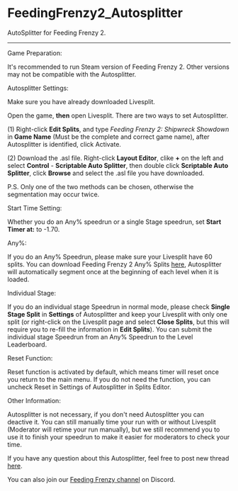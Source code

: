 # FeedingFrenzy2_Autosplitter
AutoSplitter for Feeding Frenzy 2.

---

Game Preparation: 

It's recommended to run Steam version of Feeding Frenzy 2. Other versions may not be compatible with the Autosplitter.

Autosplitter Settings:
 
Make sure you have already downloaded Livesplit.

Open the game, **then** open Livesplit. There are two ways to set Autosplitter.

(1) Right-click **Edit Splits**, and type *Feeding Frenzy 2: Shipwreck Showdown* in **Game Name** (Must be the complete and correct game name),  after Autosplitter is identified, click Activate.

(2) Download the .asl file. Right-click **Layout Editor**, clike **+** on the left and select **Control** - **Scriptable Auto Splitter**, then double click **Scriptable Auto Splitter**, click **Browse** and select the .asl file you have downloaded.

P.S. Only one of the two methods can be chosen, otherwise the segmentation may occur twice.

Start Time Setting:

Whether you do an Any% speedrun or a single Stage speedrun, set **Start Timer at:** to -1.70.

Any%:

If you do an Any% Speedrun, please make sure your Livesplit have 60 splits. You can download Feeding Frenzy 2 Any% Splits [here](https://www.speedrun.com/feeding_frenzy_2_shipwreck_showdown/resources), Autosplitter will automatically segment once at the beginning of each level when it is loaded.

Individual Stage:

If you do an individual stage Speedrun in normal mode, please check **Single Stage Split** in **Settings** of Autosplitter and keep your Livesplit with only one split (or right-click on the Livesplit page and select **Close Splits**, but this will require you to re-fill the information in **Edit Splits**). You can submit the individual stage Speedrun from an Any% Speedrun to the Level Leaderboard.

Reset Function:

Reset function is activated by default, which means timer will reset once you return to the main menu. If you do not need the function, you can uncheck Reset in Settings of Autosplitter in Splits Editor.

Other Information: 

Autosplitter is not necessary, if you don't need Autosplitter you can deactive it. You can still manually time your run with or without Livesplit (Moderator will retime your run manually), but we still recommend you to use it to finish your speedrun to make it easier for moderators to check your time.

If you have any question about this Autosplitter, feel free to post new thread [here](https://www.speedrun.com/feeding_frenzy_2_shipwreck_showdown/forum).

You can also join our [Feeding Frenzy channel](https://discord.gg/cnUe7dhNfS) on Discord.
